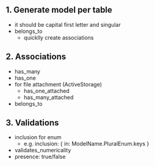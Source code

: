 ## 1. Generate model per table
* it should be capital first letter and singular
* belongs_to
  * quicklly create associations

## 2. Associations
* has_many
* has_one
* for file attachment (ActiveStorage)
  * has_one_attached
  * has_many_attached
* belongs_to

## 3. Validations
* inclusion for enum
  * e.g. inclusion: { in: ModelName.PluralEnum.keys }
* validates_numericality
* presence: true/false

